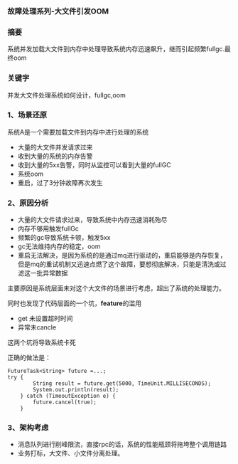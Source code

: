 ### 故障处理系列-大文件引发OOM

### 摘要

系统并发加载大文件到内存中处理导致系统内存迅速飙升，继而引起频繁fullgc.最终oom

### 关键字

并发大文件处理系统如何设计，fullgc,oom

### 1、场景还原

系统A是一个需要加载文件到内存中进行处理的系统

+ 大量的大文件并发请求过来
+ 收到大量的系统的内存告警
+ 收到大量的5xx告警，同时从监控可以看到大量的fullGC
+ 系统oom
+ 重启，过了3分钟故障再次发生



### 2、原因分析

+ 大量的大文件请求过来，导致系统中内存迅速消耗殆尽
+ 内存不够用触发fullGc
+ 频繁的gc导致系统卡顿，触发5xx
+ gc无法维持内存的稳定，oom
+ 重启无法解决，是因为系统的是通过mq进行驱动的，重启能够是内存恢复，但是mq的重试机制又迅速点燃了这个故障，要想彻底解决，只能是清洗或过滤这一批异常数据

主要原因是系统层面未对这个大文件的场景进行考虑，超出了系统的处理能力。

同时也发现了代码层面的一个坑，**feature**的滥用

+ get 未设置超时时间
+ 异常未cancle

这两个坑将导致系统卡死

正确的做法是：

```
FutureTask<String> future =...;
try {
    	String result = future.get(5000, TimeUnit.MILLISECONDS);
    	System.out.println(result);
	} catch (TimeoutException e) {
		future.cancel(true);
	}

```



### 3、架构考虑

+ 消息队列进行削峰限流，直接rpc的话，系统的性能瓶颈将拖垮整个调用链路
+ 业务打标，大文件、小文件分离处理。


